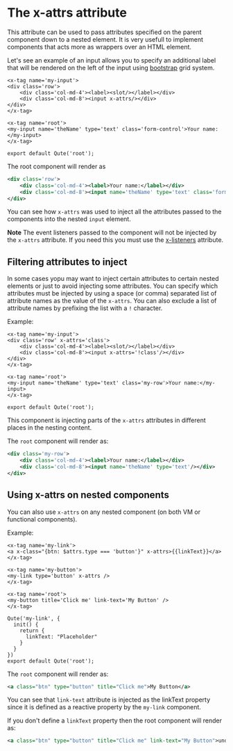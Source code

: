 # The x-attrs attribute

This attribute can be used to pass attributes specified on the parent component down to a nested element.
It is very usefull to implement components that acts more as wrappers over an HTML element.

Let's see an example of an input allows you to specify an additional label that will be rendered on the left of the input using [bootstrap](https://getbootstrap.com/) grid system.

```jsq
<x-tag name='my-input'>
<div class='row'>
	<div class='col-md-4'><label><slot/></label></div>
	<div class='col-md-8'><input x-attrs/></div>
</div>
</x-tag>

<x-tag name='root'>
<my-input name='theName' type='text' class='form-control'>Your name:</my-input>
</x-tag>

export default Qute('root');
```

The root component will render as

```xml
<div class='row'>
	<div class='col-md-4'><label>Your name:</label></div>
	<div class='col-md-8'><input name='theName' type='text' class='form-control'/></div>
</div>
```

You can see how `x-attrs` was used to inject all the attributes passed to the components into the nested `input` element.

**Note** The event listeners passed to the component will not be injected by the `x-attrs` attribute. If you need this you must use the [x-listeners](#/attributes/x-listeners) attribute.

## Filtering attributes to inject

In some cases yopu may want to inject certain attributes to certain nested elements or just to avoid injecting some attributes. You can specify which attributes must be injected by using a space (or comma) separated list of attribute names as the value of the `x-attrs`. You can also exclude a list of attribute names by prefixing the list with a `!` character.

Example:

```jsq
<x-tag name='my-input'>
<div class='row' x-attrs='class'>
	<div class='col-md-4'><label><slot/></label></div>
	<div class='col-md-8'><input x-attrs='!class'/></div>
</div>
</x-tag>

<x-tag name='root'>
<my-input name='theName' type='text' class='my-row'>Your name:</my-input>
</x-tag>

export default Qute('root');
```

This component is injecting parts of the `x-attrs` attributes in different places in the nesting content.

The `root` component will render as:

```xml
<div class='my-row'>
	<div class='col-md-4'><label>Your name:</label></div>
	<div class='col-md-8'><input name='theName' type='text'/></div>
</div>
```


## Using x-attrs on nested components

You can also use `x-attrs` on any nested component (on both VM or functional components).

Example:

```jsq
<x-tag name='my-link'>
<a x-class="{btn: $attrs.type === 'button'}" x-attrs>{{linkText}}</a>
</x-tag>

<x-tag name='my-button'>
<my-link type='button' x-attrs />
</x-tag>

<x-tag name='root'>
<my-button title='Click me' link-text='My Button' />
</x-tag>

Qute('my-link', {
  init() {
    return {
      linkText: "Placeholder"
    }
  }
})
export default Qute('root');

```

The `root` component will render as:

```xml
<a class="btn" type="button" title="Click me">My Button</a>
```

You can see that `link-text` attribute is injected as the linkText property since it is defined as a reactive property
by the `my-link` component.

If you don't define a `linkText` property then the root component will render as:

```xml
<a class="btn" type="button" title="Click me" link-text="My Button">undefined</a>
```

